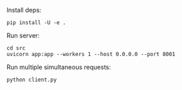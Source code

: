 Install deps:

```
pip install -U -e .
```

Run server:

```
cd src
uvicorn app:app --workers 1 --host 0.0.0.0 --port 8001
```

Run multiple simultaneous requests:

```
python client.py
```
